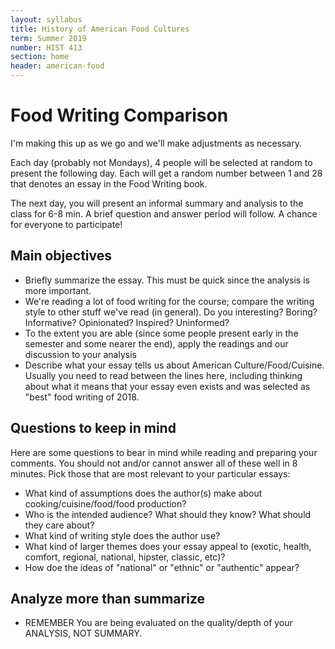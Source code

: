 ```yaml
---
layout: syllabus
title: History of American Food Cultures
term: Summer 2019
number: HIST 413
section: home
header: american-food
---
```

# Food Writing Comparison
I'm making this up as we go and we'll make adjustments as necessary.

Each day (probably not Mondays), 4 people will be selected at random to present the following day. Each will get a random number between 1 and 28 that denotes an essay in the Food Writing book.

The next day, you will present an informal summary and analysis to the class for 6-8 min. A brief question and answer period will follow. A chance for everyone to participate!

## Main objectives
- Briefly summarize the essay. This must be quick since the analysis is more important.
- We're reading a lot of food writing for the course; compare the writing style to other stuff we've read (in general). Do you interesting? Boring? Informative? Opinionated? Inspired? Uninformed?
- To the extent you are able (since some people present early in the semester and some nearer the end), apply the readings and our discussion to your analysis
- Describe what your essay tells us about American Culture/Food/Cuisine. Usually you need to read between the lines here, including thinking about what it means that your essay even exists and was selected as "best" food writing of 2018.

## Questions to keep in mind
Here are some questions to bear in mind while reading and preparing your comments. You should not and/or cannot answer all of these well in 8 minutes. Pick those that are most relevant to your particular essays:
- What kind of assumptions does the author(s) make about cooking/cuisine/food/food production?
- Who is the intended audience? What should they know? What should they care about?
- What kind of writing style does the author use?
- What kind of larger themes does your essay appeal to (exotic, health, comfort, regional, national, hipster, classic, etc)?
- How doe the ideas of "national" or "ethnic" or "authentic" appear?

## Analyze more than summarize
- REMEMBER You are being evaluated on the quality/depth of your ANALYSIS, NOT SUMMARY.
